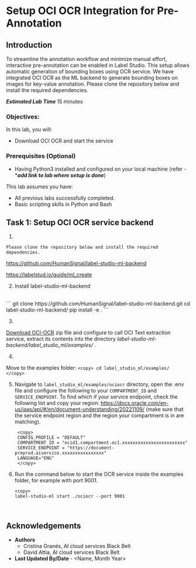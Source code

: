 # Setup OCI OCR Integration for Pre-Annotation

## Introduction

To streamline the annotation workflow and minimize manual effort, interactive pre-annotation can be enabled in Label Studio. This setup allows automatic generation of bounding boxes using OCR service. We have integrated OCI OCR as the ML backend to generate bounding boxes on images for key-value annotation. Please clone the repository below and install the required dependencies.

***Estimated Lab Time*** 15 minutes


### Objectives:

In this lab, you will:
* Download OCI OCR and start the service

### Prerequisites (Optional)

* Having Python3 installed and configured on your local machine (refer - ******add link to lab where setup is done*****)

This lab assumes you have:
* All previous labs successfully completed.
* Basic scripting skills in Python and Bash

## Task 1: Setup OCI OCR service backend


1. 

	Please clone the repository below and install the required dependencies. 

  https://github.com/HumanSignal/label-studio-ml-backend 

  https://labelstud.io/guide/ml_create 

2. Install label-studio-ml-backend 
  </br>
      ```
      <copy>
      git clone https://github.com/HumanSignal/label-studio-ml-backend.git 
      cd label-studio-ml-backend/ 
      pip install -e .  
      </copy>
      ```

3. 
  [Download OCI-OCR](files/ociocr.zip) zip file and configure to call OCI Text extraction service, extract its contents into the directory *label-studio-ml-backend/label_studio_ml/examples/* . 


4. 
  Move to the examples folder: 
      ```
      <copy>
      cd label_studio_ml/examples/ 
      </copy>
      ``` 

5. Navigate to `label_studio_ml/examples/ociocr` directory, open the .env file and configure the following to your `COMPARTMENT_ID` and `SERVICE_ENDPOINT`. To find which if your service endpoint, check the following list and copy your region: https://docs.oracle.com/en-us/iaas/api/#/en/document-understanding/20221109/ (make sure that the service endpoint region and the region your compartment is in are matching).  

        <copy>
        CONFIG_PROFILE = "DEFAULT" 
        COMPARTMENT_ID = "ocid1.compartment.oc1.xxxxxxxxxxxxxxxxxxxxxxxx" 
        SERVICE_ENDPOINT = "https://document-preprod.aiservice.xxxxxxxxxxxxxxxx" 
        LANGUAGE="ENG"
        </copy>

6. Run the command below to start the OCR service inside the examples folder, for example with port 9001. 
    <br>
      ```
      <copy>
      label-studio-ml start ./ociocr --port 9001
 
      ```
    </br>

## Acknowledgements
* **Authors** 
    - Cristina Granés, AI cloud services Black Belt
    - David Attia, AI cloud services Black Belt
* **Last Updated By/Date** - <Name, Month Year>
